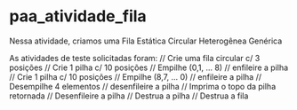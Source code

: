 # paa_atividade_fila

Nessa atividade, criamos uma Fila Estática Circular Heterogênea Genérica

As atividades de teste solicitadas foram:
// Crie uma fila circular c/ 3 posições
// Crie 1 pilha c/ 10 posições
// Empilhe (0,1, ... 8)
// enfileire a pilha
// Crie 1 pilha c/ 10 posições
// Empilhe (8,7, ... 0)
// enfileire a pilha
// Desempilhe 4 elementos
// desenfileire a pilha
// Imprima o topo da pilha retornada
// Desenfileire a pilha
// Destrua a pilha
// Destrua a fila
